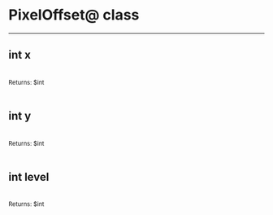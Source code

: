 # PixelOffset@ class

---

## int x

<br>
<small>Returns: $int </small>

<br>
<br>

## int y

<br>
<small>Returns: $int </small>

<br>
<br>

## int level

<br>
<small>Returns: $int </small>

<br>
<br>


